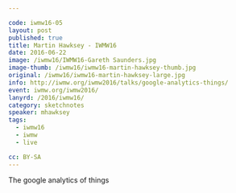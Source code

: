 ```yaml
---

code: iwmw16-05
layout: post
published: true
title: Martin Hawksey - IWMW16
date: 2016-06-22
image: /iwmw16/IWMW16-Gareth Saunders.jpg
image-thumb: /iwmw16/iwmw16-martin-hawksey-thumb.jpg
original: /iwmw16/iwmw16-martin-hawksey-large.jpg
info: http://iwmw.org/iwmw2016/talks/google-analytics-things/
event: iwmw.org/iwmw2016/
lanyrd: /2016/iwmw16/
category: sketchnotes
speaker: mhawksey
tags:
  - iwmw16
  - iwmw
  - live

cc: BY-SA
---
```


The google analytics of things
